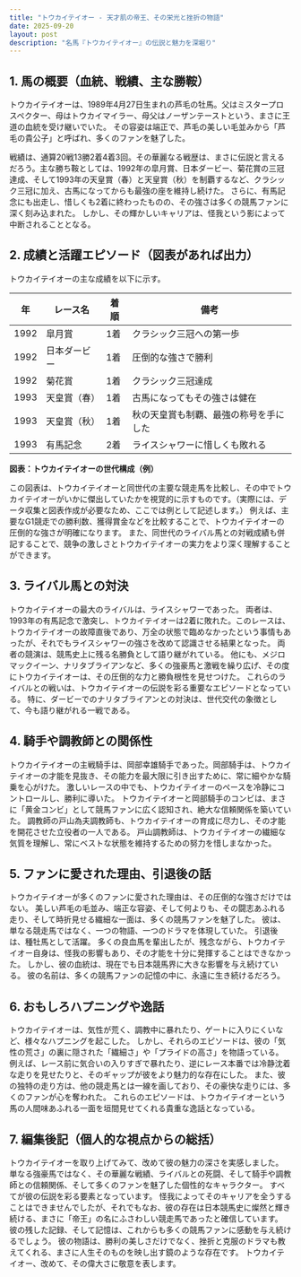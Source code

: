 ```yaml
---
title: "トウカイテイオー - 天才肌の帝王、その栄光と挫折の物語"
date: 2025-09-20
layout: post
description: "名馬『トウカイテイオー』の伝説と魅力を深堀り"
---
```


## 1. 馬の概要（血統、戦績、主な勝鞍）

トウカイテイオーは、1989年4月27日生まれの芦毛の牡馬。父はミスタープロスペクター、母はトウカイマイラー、母父はノーザンテーストという、まさに王道の血統を受け継いでいた。  その容姿は端正で、芦毛の美しい毛並みから「芦毛の貴公子」と呼ばれ、多くのファンを魅了した。

戦績は、通算20戦13勝2着4着3回。その華麗なる戦歴は、まさに伝説と言えるだろう。主な勝ち鞍としては、1992年の皐月賞、日本ダービー、菊花賞の三冠達成、そして1993年の天皇賞（春）と天皇賞（秋）を制覇するなど、クラシック三冠に加え、古馬になってからも最強の座を維持し続けた。  さらに、有馬記念にも出走し、惜しくも2着に終わったものの、その強さは多くの競馬ファンに深く刻み込まれた。  しかし、その輝かしいキャリアは、怪我という影によって中断されることとなる。


## 2. 成績と活躍エピソード（図表があれば出力）

トウカイテイオーの主な成績を以下に示す。

| 年 | レース名          | 着順 | 備考                                     |
|---|-----------------|-----|-----------------------------------------|
| 1992 | 皐月賞            | 1着 | クラシック三冠への第一歩                 |
| 1992 | 日本ダービー        | 1着 | 圧倒的な強さで勝利                       |
| 1992 | 菊花賞            | 1着 | クラシック三冠達成                         |
| 1993 | 天皇賞（春）      | 1着 | 古馬になってもその強さは健在             |
| 1993 | 天皇賞（秋）      | 1着 | 秋の天皇賞も制覇、最強の称号を手にした |
| 1993 | 有馬記念          | 2着 | ライスシャワーに惜しくも敗れる            |


**図表：トウカイテイオーの世代構成（例）**

この図表は、トウカイテイオーと同世代の主要な競走馬を比較し、その中でトウカイテイオーがいかに傑出していたかを視覚的に示すものです。（実際には、データ収集と図表作成が必要なため、ここでは例として記述します。）  例えば、主要なG1競走での勝利数、獲得賞金などを比較することで、トウカイテイオーの圧倒的な強さが明確になります。  また、同世代のライバル馬との対戦成績も併記することで、競争の激しさとトウカイテイオーの実力をより深く理解することができます。


## 3. ライバル馬との対決

トウカイテイオーの最大のライバルは、ライスシャワーであった。  両者は、1993年の有馬記念で激突し、トウカイテイオーは2着に敗れた。このレースは、トウカイテイオーの故障直後であり、万全の状態で臨めなかったという事情もあったが、それでもライスシャワーの強さを改めて認識させる結果となった。  両者の競演は、競馬史上に残る名勝負として語り継がれている。  他にも、メジロマックイーン、ナリタブライアンなど、多くの強豪馬と激戦を繰り広げ、その度にトウカイテイオーは、その圧倒的な力と勝負根性を見せつけた。  これらのライバルとの戦いは、トウカイテイオーの伝説を彩る重要なエピソードとなっている。  特に、ダービーでのナリタブライアンとの対決は、世代交代の象徴として、今も語り継がれる一戦である。


## 4. 騎手や調教師との関係性

トウカイテイオーの主戦騎手は、岡部幸雄騎手であった。岡部騎手は、トウカイテイオーの才能を見抜き、その能力を最大限に引き出すために、常に細やかな騎乗を心がけた。  激しいレースの中でも、トウカイテイオーのペースを冷静にコントロールし、勝利に導いた。  トウカイテイオーと岡部騎手のコンビは、まさに「黄金コンビ」として競馬ファンに広く認知され、絶大な信頼関係を築いていた。  調教師の戸山為夫調教師も、トウカイテイオーの育成に尽力し、その才能を開花させた立役者の一人である。  戸山調教師は、トウカイテイオーの繊細な気質を理解し、常にベストな状態を維持するための努力を惜しまなかった。


## 5. ファンに愛された理由、引退後の話

トウカイテイオーが多くのファンに愛された理由は、その圧倒的な強さだけではない。  美しい芦毛の毛並み、端正な容姿、そして何よりも、その闘志あふれる走り、そして時折見せる繊細な一面は、多くの競馬ファンを魅了した。  彼は、単なる競走馬ではなく、一つの物語、一つのドラマを体現していた。  引退後は、種牡馬として活躍。  多くの良血馬を輩出したが、残念ながら、トウカイテイオー自身は、怪我の影響もあり、その才能を十分に発揮することはできなかった。  しかし、彼の血統は、現在でも日本競馬界に大きな影響を与え続けている。  彼の名前は、多くの競馬ファンの記憶の中に、永遠に生き続けるだろう。


## 6. おもしろハプニングや逸話

トウカイテイオーは、気性が荒く、調教中に暴れたり、ゲートに入りにくいなど、様々なハプニングを起こした。  しかし、それらのエピソードは、彼の「気性の荒さ」の裏に隠された「繊細さ」や「プライドの高さ」を物語っている。  例えば、レース前に気合いの入りすぎで暴れたり、逆にレース本番では冷静沈着な走りを見せたりと、そのギャップが彼をより魅力的な存在にした。  また、彼の独特の走り方は、他の競走馬とは一線を画しており、その豪快な走りには、多くのファンが心を奪われた。  これらのエピソードは、トウカイテイオーという馬の人間味あふれる一面を垣間見せてくれる貴重な逸話となっている。


## 7. 編集後記（個人的な視点からの総括）

トウカイテイオーを取り上げてみて、改めて彼の魅力の深さを実感しました。  単なる強豪馬ではなく、その華麗な戦績、ライバルとの死闘、そして騎手や調教師との信頼関係、そして多くのファンを魅了した個性的なキャラクター。  すべてが彼の伝説を彩る要素となっています。  怪我によってそのキャリアを全うすることはできませんでしたが、それでもなお、彼の存在は日本競馬史に燦然と輝き続ける、まさに「帝王」の名にふさわしい競走馬であったと確信しています。  彼の残した記録、そして記憶は、これからも多くの競馬ファンに感動を与え続けるでしょう。  彼の物語は、勝利の美しさだけでなく、挫折と克服のドラマも教えてくれる、まさに人生そのものを映し出す鏡のような存在です。  トウカイテイオー、改めて、その偉大さに敬意を表します。
